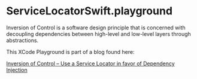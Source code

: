 # ServiceLocatorSwift.playground

Inversion of Control is a software design principle that is concerned with decoupling dependencies between high-level and low-level layers through abstractions.

This XCode Playground is part of a blog found here:

[Inversion of Control – Use a Service Locator in favor of Dependency Injection](http://master-method.com/index.php/2016/12/02/inversion-of-control-use-a-service-locator-in-favor-of-dependency-injection/)
